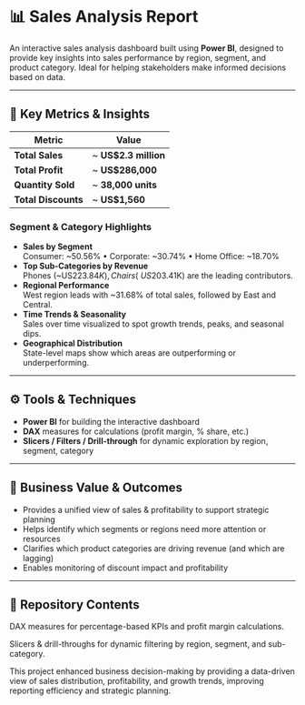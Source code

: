 # 📊 Sales Analysis Report

An interactive sales analysis dashboard built using **Power BI**, designed to provide key insights into sales performance by region, segment, and product category. Ideal for helping stakeholders make informed decisions based on data.

---

## 🔎 Key Metrics & Insights

| Metric | Value |
|---|---|
| **Total Sales** | ~ **US$2.3 million** |
| **Total Profit** | ~ **US$286,000** |
| **Quantity Sold** | ~ **38,000 units** |
| **Total Discounts** | ~ **US$1,560** |

### Segment & Category Highlights

- **Sales by Segment**  
  Consumer: ~50.56% • Corporate: ~30.74% • Home Office: ~18.70%  
- **Top Sub-Categories by Revenue**  
  Phones (~US$223.84K), Chairs (~US$203.41K) are the leading contributors.  
- **Regional Performance**  
  West region leads with ~31.68% of total sales, followed by East and Central.  
- **Time Trends & Seasonality**  
  Sales over time visualized to spot growth trends, peaks, and seasonal dips.  
- **Geographical Distribution**  
  State-level maps show which areas are outperforming or underperforming.

---

## ⚙️ Tools & Techniques

- **Power BI** for building the interactive dashboard  
- **DAX** measures for calculations (profit margin, % share, etc.)  
- **Slicers / Filters / Drill-through** for dynamic exploration by region, segment, category  

---

## 🎯 Business Value & Outcomes

- Provides a unified view of sales & profitability to support strategic planning  
- Helps identify which segments or regions need more attention or resources  
- Clarifies which product categories are driving revenue (and which are lagging)  
- Enables monitoring of discount impact and profitability  

---

## 📂 Repository Contents



DAX measures for percentage-based KPIs and profit margin calculations.

Slicers & drill-throughs for dynamic filtering by region, segment, and sub-category.

This project enhanced business decision-making by providing a data-driven view of sales distribution, profitability, and growth trends, improving reporting efficiency and strategic planning.
